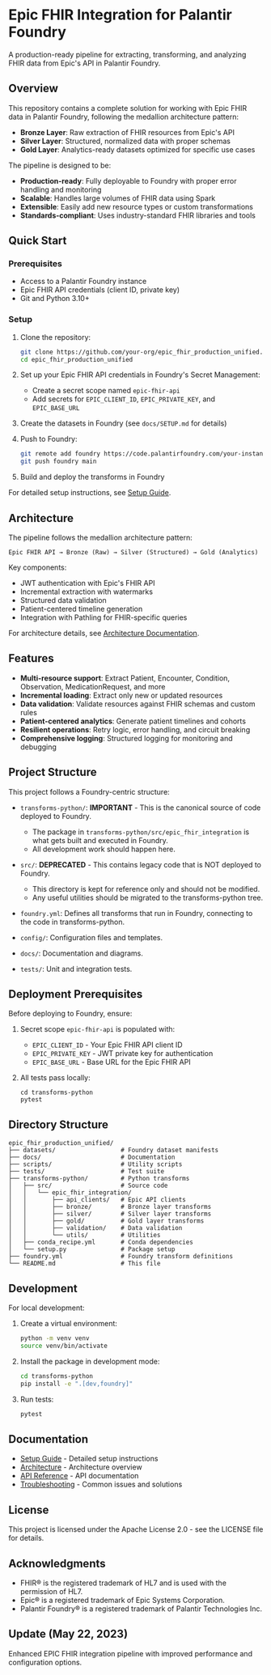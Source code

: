 # Epic FHIR Integration for Palantir Foundry

A production-ready pipeline for extracting, transforming, and analyzing FHIR data from Epic's API in Palantir Foundry.

## Overview

This repository contains a complete solution for working with Epic FHIR data in Palantir Foundry, following the medallion architecture pattern:

- **Bronze Layer**: Raw extraction of FHIR resources from Epic's API
- **Silver Layer**: Structured, normalized data with proper schemas
- **Gold Layer**: Analytics-ready datasets optimized for specific use cases

The pipeline is designed to be:
- **Production-ready**: Fully deployable to Foundry with proper error handling and monitoring
- **Scalable**: Handles large volumes of FHIR data using Spark
- **Extensible**: Easily add new resource types or custom transformations
- **Standards-compliant**: Uses industry-standard FHIR libraries and tools

## Quick Start

### Prerequisites

- Access to a Palantir Foundry instance
- Epic FHIR API credentials (client ID, private key)
- Git and Python 3.10+

### Setup

1. Clone the repository:
   ```bash
   git clone https://github.com/your-org/epic_fhir_production_unified.git
   cd epic_fhir_production_unified
   ```

2. Set up your Epic FHIR API credentials in Foundry's Secret Management:
   - Create a secret scope named `epic-fhir-api`
   - Add secrets for `EPIC_CLIENT_ID`, `EPIC_PRIVATE_KEY`, and `EPIC_BASE_URL`

3. Create the datasets in Foundry (see `docs/SETUP.md` for details)

4. Push to Foundry:
   ```bash
   git remote add foundry https://code.palantirfoundry.com/your-instance/repos/atlas-epic-fhir-foundry
   git push foundry main
   ```

5. Build and deploy the transforms in Foundry

For detailed setup instructions, see [Setup Guide](docs/SETUP.md).

## Architecture

The pipeline follows the medallion architecture pattern:

```
Epic FHIR API → Bronze (Raw) → Silver (Structured) → Gold (Analytics)
```

Key components:
- JWT authentication with Epic's FHIR API
- Incremental extraction with watermarks
- Structured data validation
- Patient-centered timeline generation
- Integration with Pathling for FHIR-specific queries

For architecture details, see [Architecture Documentation](docs/architecture.md).

## Features

- **Multi-resource support**: Extract Patient, Encounter, Condition, Observation, MedicationRequest, and more
- **Incremental loading**: Extract only new or updated resources
- **Data validation**: Validate resources against FHIR schemas and custom rules
- **Patient-centered analytics**: Generate patient timelines and cohorts
- **Resilient operations**: Retry logic, error handling, and circuit breaking
- **Comprehensive logging**: Structured logging for monitoring and debugging

## Project Structure

This project follows a Foundry-centric structure:

- `transforms-python/`: **IMPORTANT** - This is the canonical source of code deployed to Foundry. 
  - The package in `transforms-python/src/epic_fhir_integration` is what gets built and executed in Foundry.
  - All development work should happen here.

- `src/`: **DEPRECATED** - This contains legacy code that is NOT deployed to Foundry. 
  - This directory is kept for reference only and should not be modified.
  - Any useful utilities should be migrated to the transforms-python tree.

- `foundry.yml`: Defines all transforms that run in Foundry, connecting to the code in transforms-python.

- `config/`: Configuration files and templates.

- `docs/`: Documentation and diagrams.

- `tests/`: Unit and integration tests.

## Deployment Prerequisites

Before deploying to Foundry, ensure:

1. Secret scope `epic-fhir-api` is populated with:
   - `EPIC_CLIENT_ID` - Your Epic FHIR API client ID
   - `EPIC_PRIVATE_KEY` - JWT private key for authentication
   - `EPIC_BASE_URL` - Base URL for the Epic FHIR API

2. All tests pass locally:
   ```
   cd transforms-python
   pytest
   ```

## Directory Structure

```
epic_fhir_production_unified/
├── datasets/                  # Foundry dataset manifests
├── docs/                      # Documentation
├── scripts/                   # Utility scripts
├── tests/                     # Test suite
├── transforms-python/         # Python transforms
│   ├── src/                   # Source code
│   │   └── epic_fhir_integration/
│   │       ├── api_clients/   # Epic API clients
│   │       ├── bronze/        # Bronze layer transforms
│   │       ├── silver/        # Silver layer transforms
│   │       ├── gold/          # Gold layer transforms
│   │       ├── validation/    # Data validation
│   │       └── utils/         # Utilities
│   ├── conda_recipe.yml       # Conda dependencies
│   └── setup.py               # Package setup
├── foundry.yml                # Foundry transform definitions
└── README.md                  # This file
```

## Development

For local development:

1. Create a virtual environment:
   ```bash
   python -m venv venv
   source venv/bin/activate
   ```

2. Install the package in development mode:
   ```bash
   cd transforms-python
   pip install -e ".[dev,foundry]"
   ```

3. Run tests:
   ```bash
   pytest
   ```

## Documentation

- [Setup Guide](docs/SETUP.md) - Detailed setup instructions
- [Architecture](docs/architecture.md) - Architecture overview
- [API Reference](docs/api.md) - API documentation
- [Troubleshooting](docs/troubleshooting.md) - Common issues and solutions

## License

This project is licensed under the Apache License 2.0 - see the LICENSE file for details.

## Acknowledgments

- FHIR® is the registered trademark of HL7 and is used with the permission of HL7.
- Epic® is a registered trademark of Epic Systems Corporation.
- Palantir Foundry® is a registered trademark of Palantir Technologies Inc. 
## Update (May 22, 2023)

Enhanced EPIC FHIR integration pipeline with improved performance and configuration options.
